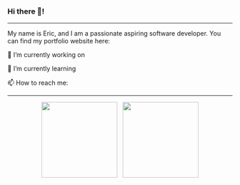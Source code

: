 ### Hi there 👋!

---

My name is Eric, and I am a passionate aspiring software developer. You can find my portfolio website here: 


🔭 I’m currently working on 
 
 
🌱 I’m currently learning 
 
 
📫 How to reach me:

---

<div align="center">
<img src="https://github-readme-stats.vercel.app/api/top-langs/?username=Eric-Nobrega&theme=tokyonight&layout=compact&hide=css" height="170" />&nbsp;&nbsp;&nbsp;<img src="https://github-readme-stats.vercel.app/api?username=Eric-Nobrega&theme=tokyonight&show_icons=true" height="170" />
</div>
